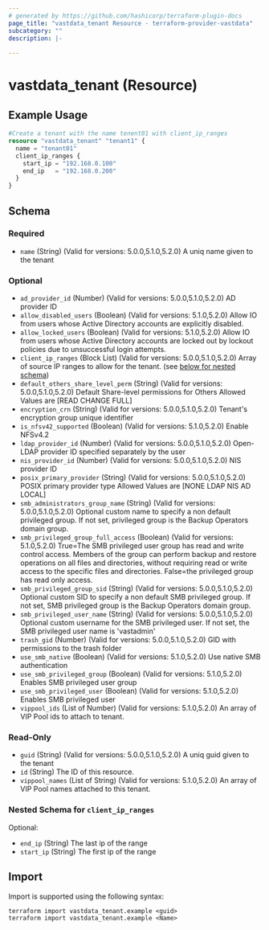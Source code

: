 ```yaml
---
# generated by https://github.com/hashicorp/terraform-plugin-docs
page_title: "vastdata_tenant Resource - terraform-provider-vastdata"
subcategory: ""
description: |-
  
---
```


# vastdata_tenant (Resource)



## Example Usage

```terraform
#Create a tenant with the name tenent01 with client_ip_ranges
resource "vastdata_tenant" "tenant1" {
  name = "tenant01"
  client_ip_ranges {
    start_ip = "192.168.0.100"
    end_ip   = "192.168.0.200"
  }
}
```

<!-- schema generated by tfplugindocs -->
## Schema

### Required

- `name` (String) (Valid for versions: 5.0.0,5.1.0,5.2.0) A uniq name given to the tenant

### Optional

- `ad_provider_id` (Number) (Valid for versions: 5.0.0,5.1.0,5.2.0) AD provider ID
- `allow_disabled_users` (Boolean) (Valid for versions: 5.1.0,5.2.0) Allow IO from users whose Active Directory accounts are explicitly disabled.
- `allow_locked_users` (Boolean) (Valid for versions: 5.1.0,5.2.0) Allow IO from users whose Active Directory accounts are locked out by lockout policies due to unsuccessful login attempts.
- `client_ip_ranges` (Block List) (Valid for versions: 5.0.0,5.1.0,5.2.0) Array of source IP ranges to allow for the tenant. (see [below for nested schema](#nestedblock--client_ip_ranges))
- `default_others_share_level_perm` (String) (Valid for versions: 5.0.0,5.1.0,5.2.0) Default Share-level permissions for Others Allowed Values are [READ CHANGE FULL]
- `encryption_crn` (String) (Valid for versions: 5.0.0,5.1.0,5.2.0) Tenant's encryption group unique identifier
- `is_nfsv42_supported` (Boolean) (Valid for versions: 5.1.0,5.2.0) Enable NFSv4.2
- `ldap_provider_id` (Number) (Valid for versions: 5.0.0,5.1.0,5.2.0) Open-LDAP provider ID specified separately by the user
- `nis_provider_id` (Number) (Valid for versions: 5.0.0,5.1.0,5.2.0) NIS provider ID
- `posix_primary_provider` (String) (Valid for versions: 5.0.0,5.1.0,5.2.0) POSIX primary provider type Allowed Values are [NONE LDAP NIS AD LOCAL]
- `smb_administrators_group_name` (String) (Valid for versions: 5.0.0,5.1.0,5.2.0) Optional custom name to specify a non default privileged group. If not set, privileged group is the Backup Operators domain group.
- `smb_privileged_group_full_access` (Boolean) (Valid for versions: 5.1.0,5.2.0) True=The SMB privileged user group has read and write control access. Members of the group can perform backup and restore operations on all files and directories, without requiring read or write access to the specific files and directories. False=the privileged group has read only access.
- `smb_privileged_group_sid` (String) (Valid for versions: 5.0.0,5.1.0,5.2.0) Optional custom SID to specify a non default SMB privileged group. If not set, SMB privileged group is the Backup Operators domain group.
- `smb_privileged_user_name` (String) (Valid for versions: 5.0.0,5.1.0,5.2.0) Optional custom username for the SMB privileged user. If not set, the SMB privileged user name is 'vastadmin'
- `trash_gid` (Number) (Valid for versions: 5.0.0,5.1.0,5.2.0) GID with permissions to the trash folder
- `use_smb_native` (Boolean) (Valid for versions: 5.1.0,5.2.0) Use native SMB authentication
- `use_smb_privileged_group` (Boolean) (Valid for versions: 5.1.0,5.2.0) Enables SMB privileged user group
- `use_smb_privileged_user` (Boolean) (Valid for versions: 5.1.0,5.2.0) Enables SMB privileged user
- `vippool_ids` (List of Number) (Valid for versions: 5.1.0,5.2.0) An array of VIP Pool ids to attach to tenant.

### Read-Only

- `guid` (String) (Valid for versions: 5.0.0,5.1.0,5.2.0) A uniq guid given to the tenant
- `id` (String) The ID of this resource.
- `vippool_names` (List of String) (Valid for versions: 5.1.0,5.2.0) An array of VIP Pool names attached to this tenant.

<a id="nestedblock--client_ip_ranges"></a>
### Nested Schema for `client_ip_ranges`

Optional:

- `end_ip` (String) The last ip of the range
- `start_ip` (String) The first ip of the range

## Import

Import is supported using the following syntax:

```shell
terraform import vastdata_tenant.example <guid>
terraform import vastdata_tenant.example <Name>
```
